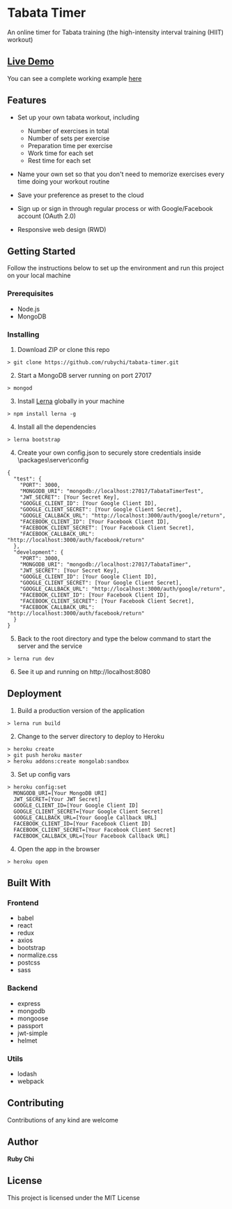 # Tabata Timer

An online timer for Tabata training (the high-intensity interval training (HIIT) workout)

## [Live Demo](https://tabata-timer.herokuapp.com)

You can see a complete working example [here](https://tabata-timer.herokuapp.com)

## Features

* Set up your own tabata workout, including

  * Number of exercises in total
  * Number of sets per exercise
  * Preparation time per exercise
  * Work time for each set
  * Rest time for each set

* Name your own set so that you don't need to memorize exercises every time doing your workout routine

* Save your preference as preset to the cloud

* Sign up or sign in through regular process or with Google/Facebook account (OAuth 2.0)

* Responsive web design (RWD)

## Getting Started

Follow the instructions below to set up the environment and run this project on your local machine

### Prerequisites

* Node.js
* MongoDB

### Installing

1. Download ZIP or clone this repo
```
> git clone https://github.com/rubychi/tabata-timer.git
```

2. Start a MongoDB server running on port 27017
```
> mongod
```

3. Install [Lerna](https://github.com/lerna/lerna) globally in your machine
```
> npm install lerna -g
```

4. Install all the dependencies
```
> lerna bootstrap
```

4. Create your own config.json to securely store credentials inside \packages\server\config
```
{
  "test": {
    "PORT": 3000,
    "MONGODB_URI": "mongodb://localhost:27017/TabataTimerTest",
    "JWT_SECRET": [Your Secret Key],
    "GOOGLE_CLIENT_ID": [Your Google Client ID],
    "GOOGLE_CLIENT_SECRET": [Your Google Client Secret],
    "GOOGLE_CALLBACK_URL": "http://localhost:3000/auth/google/return",
    "FACEBOOK_CLIENT_ID": [Your Facebook Client ID],
    "FACEBOOK_CLIENT_SECRET": [Your Facebook Client Secret],
    "FACEBOOK_CALLBACK_URL": "http://localhost:3000/auth/facebook/return"
  },
  "development": {
    "PORT": 3000,
    "MONGODB_URI": "mongodb://localhost:27017/TabataTimer",
    "JWT_SECRET": [Your Secret Key],
    "GOOGLE_CLIENT_ID": [Your Google Client ID],
    "GOOGLE_CLIENT_SECRET": [Your Google Client Secret],
    "GOOGLE_CALLBACK_URL": "http://localhost:3000/auth/google/return",
    "FACEBOOK_CLIENT_ID": [Your Facebook Client ID],
    "FACEBOOK_CLIENT_SECRET": [Your Facebook Client Secret],
    "FACEBOOK_CALLBACK_URL": "http://localhost:3000/auth/facebook/return"
  }
}

```

5. Back to the root directory and type the below command to start the server and the service
```
> lerna run dev
```

6. See it up and running on http://localhost:8080

## Deployment

1. Build a production version of the application
```
> lerna run build
```

2. Change to the server directory to deploy to Heroku
```
> heroku create
> git push heroku master
> heroku addons:create mongolab:sandbox
```

3. Set up config vars
```
> heroku config:set
  MONGODB_URI=[Your MongoDB URI]
  JWT_SECRET=[Your JWT Secret]
  GOOGLE_CLIENT_ID=[Your Google Client ID]
  GOOGLE_CLIENT_SECRET=[Your Google Client Secret]
  GOOGLE_CALLBACK_URL=[Your Google Callback URL]
  FACEBOOK_CLIENT_ID=[Your Facebook Client ID]
  FACEBOOK_CLIENT_SECRET=[Your Facebook Client Secret]
  FACEBOOK_CALLBACK_URL=[Your Facebook Callback URL]
```

4. Open the app in the browser
```
> heroku open
```

## Built With

### Frontend

* babel
* react
* redux
* axios
* bootstrap
* normalize.css
* postcss
* sass

### Backend

* express
* mongodb
* mongoose
* passport
* jwt-simple
* helmet

### Utils

* lodash
* webpack

## Contributing

Contributions of any kind are welcome

## Author

**Ruby Chi**

## License

This project is licensed under the MIT License
